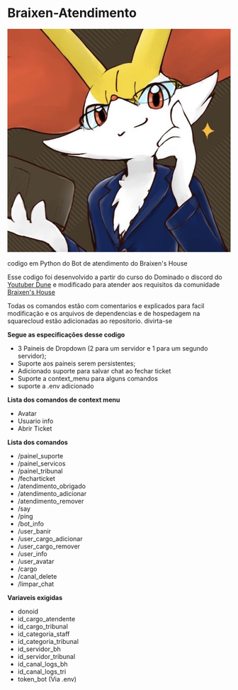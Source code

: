 # Braixen-Atendimento
![bot image](img/Braixen%20Atendimento.jpg)


codigo em Python do Bot de atendimento do Braixen's House

Esse codigo foi desenvolvido a partir do curso do Dominado o discord do [Youtuber Dune](https://www.youtube.com/@DuneDiscord) e modificado para atender aos requisitos da comunidade [Braixen's House](https://discord.gg/ZRHwWydQFu)

Todas os comandos estão com comentarios e explicados para facil modificação e os arquivos de dependencias e de hospedagem na squarecloud estão adicionadas ao repositorio. divirta-se

**Segue as especificações desse codigo**

 - 3 Paineis de Dropdown (2 para um servidor e 1 para um segundo servidor);
 - Suporte aos paineis serem persistentes;
 - Adicionado suporte para salvar chat ao fechar ticket
 - Suporte a context_menu para alguns comandos
 - suporte a .env adicionado

**Lista dos comandos de context menu**
 - Avatar
 - Usuario info
 - Abrir Ticket

**Lista dos comandos**

- /painel_suporte
- /painel_servicos
- /painel_tribunal
- /fecharticket
- /atendimento_obrigado
- /atendimento_adicionar
- /atendimento_remover
- /say
- /ping
- /bot_info
- /user_banir
- /user_cargo_adicionar
- /user_cargo_remover
- /user_info
- /user_avatar
- /cargo
- /canal_delete
- /limpar_chat

**Variaveis exigidas**

- donoid
- id_cargo_atendente
- id_cargo_tribunal
- id_categoria_staff
- id_categoria_tribunal
- id_servidor_bh
- id_servidor_tribunal
- id_canal_logs_bh
- id_canal_logs_tri
- token_bot (Via .env)
